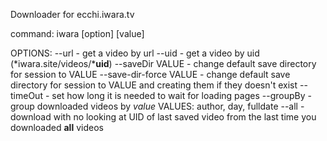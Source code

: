 Downloader for ecchi.iwara.tv

command: iwara [option] [value]

OPTIONS:
    --url                  - get a video by url
    --uid                  - get a video by uid (*iwara.site/videos/***uid**)
    --saveDir VALUE        - change default save directory for session to VALUE
    --save-dir-force VALUE - change default save directory for session to VALUE and creating them if they doesn't exist
    --timeOut              - set how long it is needed to wait for loading pages
    --groupBy              - group downloaded videos by *value*
                             VALUES: author, day, fulldate
    --all                  - download with no looking at UID of last saved video from the last time you downloaded **all** videos